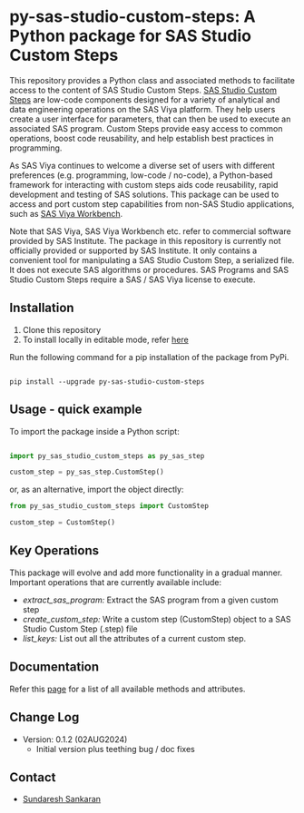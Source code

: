 # py-sas-studio-custom-steps: A Python package for SAS Studio Custom Steps

This repository provides a Python class and associated methods to facilitate access to the content of SAS Studio Custom Steps.  [SAS Studio Custom Steps](https://go.documentation.sas.com/doc/en/sasstudiocdc/default/webeditorcdc/webeditorsteps/titlepage.htm) are low-code components designed for a variety of analytical and data engineering operations on the SAS Viya platform.  They help users create a user interface for parameters, that can then be used to execute an associated SAS program.  Custom Steps provide easy access to common operations, boost code reusability, and help establish best practices in programming.

As SAS Viya continues to welcome a diverse set of users with different preferences (e.g. programming, low-code / no-code), a Python-based framework for interacting with custom steps aids code reusability, rapid development and testing of SAS solutions. This package can be used to access and port custom step capabilities from non-SAS Studio applications, such as [SAS Viya Workbench](https://www.sas.com/en_us/software/viya/workbench.html).

Note that SAS Viya, SAS Viya Workbench etc. refer to commercial software provided by SAS Institute.  The package in this repository is currently not officially provided or supported by SAS Institute. It only contains a convenient tool for manipulating a SAS Studio Custom Step, a serialized file.  It does not execute SAS algorithms or procedures.  SAS Programs and SAS Studio Custom Steps require a SAS / SAS Viya license to execute.


## Installation
1. Clone this repository
2. To install locally in editable mode, refer [here](https://github.com/SundareshSankaran/py-sas-studio-custom-steps/blob/main/scripts/local_install_quick_start.md)

Run the following command for a pip installation of the package from PyPi.

```shell

pip install --upgrade py-sas-studio-custom-steps

```

## Usage - quick example

To import the package inside a Python script:

```python

import py_sas_studio_custom_steps as py_sas_step

custom_step = py_sas_step.CustomStep()

```

or, as an alternative, import the object directly:

```python
from py_sas_studio_custom_steps import CustomStep

custom_step = CustomStep()
```

## Key Operations

This package will evolve and add more functionality in a gradual manner.  Important operations that are currently available include:

- *extract_sas_program:* Extract the SAS program from a given custom step
- *create_custom_step:* Write a custom step (CustomStep) object to a SAS Studio Custom Step (.step) file
- *list_keys:* List out all the attributes of a current custom step.

## Documentation
Refer this [page](https://github.com/SundareshSankaran/py-sas-studio-custom-steps/tree/main/docs/DOCUMENTATION.md) for a list of all available methods and attributes.

## Change Log
* Version: 0.1.2 (02AUG2024)
  - Initial version plus teething bug / doc fixes

## Contact
* [Sundaresh Sankaran](mailto:sundaresh.sankaran@sas.com)
